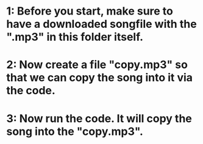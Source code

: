 <h1> 1: Before you start, make sure to have a downloaded songfile with the ".mp3" in this folder itself. </h1>
<h1> 2: Now create a file "copy.mp3" so that we can copy the song into it via the code. </h1>
<h1> 3: Now run the code. It will copy the song into the "copy.mp3". </h1>